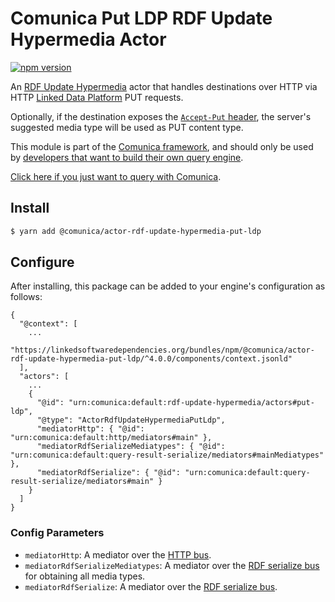 # Comunica Put LDP RDF Update Hypermedia Actor

[![npm version](https://badge.fury.io/js/%40comunica%2Factor-rdf-update-hypermedia-put-ldp.svg)](https://www.npmjs.com/package/@comunica/actor-rdf-update-hypermedia-put-ldp)

An [RDF Update Hypermedia](https://github.com/comunica/comunica/tree/master/packages/bus-rdf-update-hypermedia) actor
that handles destinations over HTTP via HTTP [Linked Data Platform](https://www.w3.org/TR/ldp/) PUT requests.

Optionally, if the destination exposes the [`Accept-Put` header](https://solidproject.org/TR/protocol#accept-put),
the server's suggested media type will be used as PUT content type.

This module is part of the [Comunica framework](https://github.com/comunica/comunica),
and should only be used by [developers that want to build their own query engine](https://comunica.dev/docs/modify/).

[Click here if you just want to query with Comunica](https://comunica.dev/docs/query/).

## Install

```bash
$ yarn add @comunica/actor-rdf-update-hypermedia-put-ldp
```

## Configure

After installing, this package can be added to your engine's configuration as follows:
```text
{
  "@context": [
    ...
    "https://linkedsoftwaredependencies.org/bundles/npm/@comunica/actor-rdf-update-hypermedia-put-ldp/^4.0.0/components/context.jsonld"
  ],
  "actors": [
    ...
    {
      "@id": "urn:comunica:default:rdf-update-hypermedia/actors#put-ldp",
      "@type": "ActorRdfUpdateHypermediaPutLdp",
      "mediatorHttp": { "@id": "urn:comunica:default:http/mediators#main" },
      "mediatorRdfSerializeMediatypes": { "@id": "urn:comunica:default:query-result-serialize/mediators#mainMediatypes" },
      "mediatorRdfSerialize": { "@id": "urn:comunica:default:query-result-serialize/mediators#main" }
    }
  ]
}
```

### Config Parameters

* `mediatorHttp`: A mediator over the [HTTP bus](https://github.com/comunica/comunica/tree/master/packages/bus-http).
* `mediatorRdfSerializeMediatypes`: A mediator over the [RDF serialize bus](https://github.com/comunica/comunica/tree/master/packages/bus-rdf-serialize) for obtaining all media types.
* `mediatorRdfSerialize`: A mediator over the [RDF serialize bus](https://github.com/comunica/comunica/tree/master/packages/bus-rdf-serialize).

